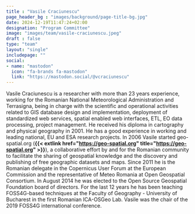 ```yaml
---
title : "Vasile Craciunescu"
page_header_bg : "images/background/page-title-bg.jpg"
date: 2024-12-19T11:47:24+02:00
designation: "Program Committee"
image: "images/team/vasile-craciunescu.jpeg"
draft : false
type: "team"
layout: "single"
includepage: ""
social:
- name: "mastodon"
  icon: "fa-brands fa-mastodon"
  link: "https://mastodon.social/@vcraciunescu"
---
```


Vasile Craciunescu is a researcher with more than 23 years experience, working
for the Romanian National Meteorological Administration and Terrasigna, being
in charge with the scientific and operational activities related to GIS database
design and implementation, deployment of standardized web services, spatial
enabled web interfaces, ETL, EO data processing, project management. He
received his diploma in cartography and physical geography in 2001. He has a
good experience in working and leading national, EU and ESA research projects.
In 2006 Vasile started geo-spatial.org
(**{{< extlink href="https://geo-spatial.org" title="https://geo-spatial.org" >}}**),
a collaborative
effort by and for the Romanian community to facilitate the sharing of geospatial
knowledge and the discovery and publishing of free geographic datasets and maps.
Since 2011 he is the Romanian delegate in the Copernicus User Forum at the
European Commission and the representative of Meteo Romania at Open Geospatial
Consortium. In August 2014 he was elected to the Open Source Geospatial Foundation
board of directors. For the last 12 years he has been teaching FOSS4G-based
techniques at the Faculty of Geography - University of Bucharest in the first
Romanian ICA-OSGeo Lab.
Vasile was the chair of the 2019 FOSS4G international conference.
